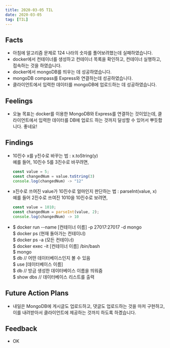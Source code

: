 ```yaml
---
title: 2020-03-05 TIL
date: 2020-03-05
tag: [TIL]
---
```


## Facts

- 아침에 알고리즘 문제로 124 나라의 숫자를 풀어보려했는데 실패하였습니다.
- docker에서 컨테이너를 생성하고 컨테이너 목록을 확인하고, 컨테이너 실행하고, 접속하는 것을 하였습니다.
- docker에서 mongoDB를 띄우는 데 성공하였습니다.
- mongoDB compass를 Express와 연결하는데 성공하였습니다.
- 클라이언트에서 입력한 데이터를 mongoDB에 업로드하는 데 성공하였습니다.

## Feelings

- 오늘 목표는 docker를 이용한 MongoDB와 Express를 연결하는 것이었는데, 클라이언트에서 입력한 데이터를 DB에 업로드 하는 것까지 달성할 수 있어서 뿌듯합니다. 좋네요!

## Findings

- 10진수 x를 y진수로 바꾸는 법 : x.toString(y)  
  예를 들어, 10진수 5를 3진수로 바꾸려면,

  ```javascript
  const value = 5;
  const changedNum = value.toString(3)
  console.log(changedNum) -> "12"
  ```

- x진수로 쓰여진 value가 10진수로 얼마인지 판단하는 법 : parseInt(value, x)  
  예를 들어 2진수로 쓰여진 1010을 10진수로 보려면,

  ```javascript
  const value = 1010;
  const changedNum = parseInt(value, 2);
  console.log(changedNum) -> 10
  ```

- $ docker run --name [컨테이너 이름] -p 27017:27017 -d mongo  
  $ docker ps (현재 돌아가는 컨테이너)  
  $ docker ps -a (모든 컨테이너)  
  $ docker exec -it [컨테이너 이름] /bin/bash  
  $ mongo  
  $ db // 어떤 데이터베이스인지 볼 수 있음  
  $ use [데이터베이스 이름]  
  $ db // 방금 생성한 데이터베이스 이름을 띄워줌  
  $ show dbs // 데이터베이스 리스트를 출력  

## Future Action Plans

- 내일은 MongoDB에 게시글도 업로드하고, 댓글도 업로드하는 것을 마저 구현하고, 이를 내려받아서 클라이언트에 제공하는 것까지 하도록 하곘습니다.

## Feedback

- OK
